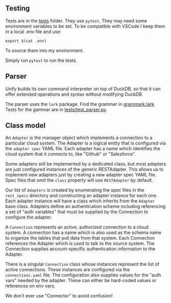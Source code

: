 ## Testing

Tests are in the [tests](./tests) folder. They use `pytest`.
They may need some environment variables to be set. To be
compatible with VSCode I keep them in a local .env file and
use:

    export $(cat .env)

To source them into my environment.

Simply run `pytest` to run the tests.

## Parser

Unify builds its own command interpreter on top of DuckDB, so that it can offer extended operations and syntax without modifying DuckDB.

The parser uses the `lark` package. Find the grammer in [grammark.lark](grammar.lark). Tests for the gammar are in [tests/test_parser.py](tests/test_parser.py).



## Class model

An `Adapter` is the manager object which implements a connection to a particular
cloud system. The Adapter is a logical entity that is configured via the
`adapter spec` YAML file. Each adapter has a name which identifies the cloud
system that it connects to, like "Github" or "Salesforce".

Some adapters will be implemented by a dedicated class, but most adapters are just
configured instances of the generic RESTAdapter. This allows us to implement
new adapters just by creating a new adapter spec YAML file. Spec files that omit
the `class` property will use `RESTAdapter` by default.

Our list of `Adapters` is created by enumerating the spec files in the `rest_specs`
directory and constructing an adapter instance for each one. Each adapter instance
will have a class which inherits from the `Adapter` base class. Adapters define
an authentication scheme including referencing a set of "auth variables" that
must be supplied by the Connection to configure the adapter.

A `Connection` represents an active, authorized connection to a cloud system. A
connection has a name which is also used as the schema name to organize the tables
that pull data from that system. Each Connection references the Adapter which is
used to talk to the source system. The Connection supplies account-specific authentication
information to the Adapter.

There is a singular `Connection` class whose instances represent the list of active
connections. These instances are configured via the `connections.yaml` file. The configuration
also supplies values for the "auth vars" needed by the adapter. These can either be
hard-coded values or references on env vars.

We don't ever use "Connector" to avoid confusion!